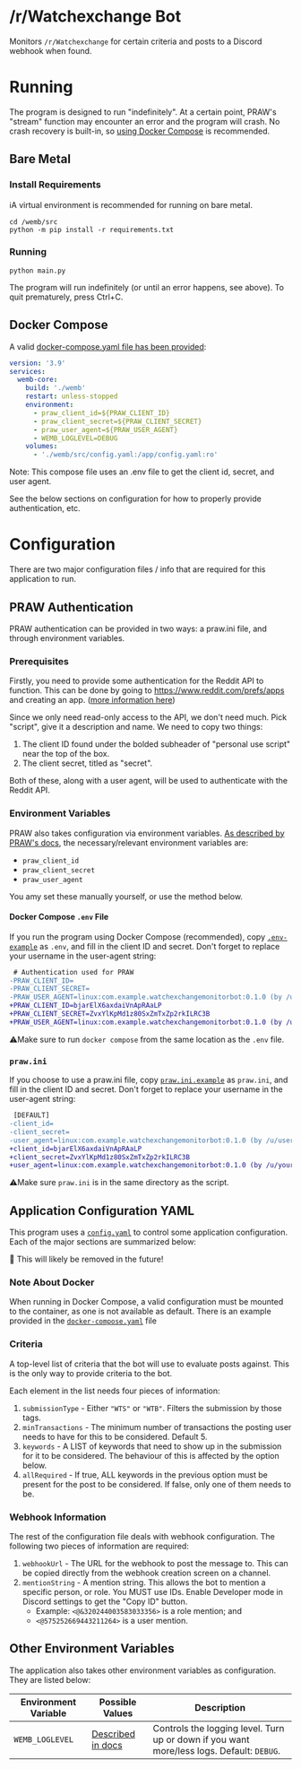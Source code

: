 # /r/Watchexchange Bot

Monitors `/r/Watchexchange` for certain criteria and posts to a Discord webhook when found.

# Running

The program is designed to run "indefinitely". At a certain point, PRAW's "stream" function may encounter an error and the program will crash. No crash recovery is built-in, so [using Docker Compose](#docker-compose) is recommended.

## Bare Metal

### Install Requirements

ℹ️A virtual environment is recommended for running on bare metal.

```shell
cd /wemb/src
python -m pip install -r requirements.txt
```

### Running

```shell
python main.py
```

The program will run indefinitely (or until an error happens, see above). To quit prematurely, press Ctrl+C.

## Docker Compose

A valid [docker-compose.yaml file has been provided](./docker-compose.yaml):

```yaml
version: '3.9'
services:
  wemb-core:
    build: './wemb'
    restart: unless-stopped
    environment:
      - praw_client_id=${PRAW_CLIENT_ID}
      - praw_client_secret=${PRAW_CLIENT_SECRET}
      - praw_user_agent=${PRAW_USER_AGENT}
      - WEMB_LOGLEVEL=DEBUG
    volumes:
      - './wemb/src/config.yaml:/app/config.yaml:ro'
```

Note: This compose file uses an .env file to get the client id, secret, and user agent.

See the below sections on configuration for how to properly provide authentication, etc.

# Configuration

There are two major configuration files / info that are required for this application to run.

## PRAW Authentication

PRAW authentication can be provided in two ways: a praw.ini file, and through environment variables.

### Prerequisites

Firstly, you need to provide some authentication for the Reddit API to function. This can be done by going to <https://www.reddit.com/prefs/apps> and creating an app. ([more information here](https://praw.readthedocs.io/en/stable/getting_started/quick_start.html#read-only-reddit-instances))

Since we only need read-only access to the API, we don't need much. Pick "script", give it a description and name. We need to copy two things:

1. The client ID found under the bolded subheader of "personal use script" near the top of the box.
2. The client secret, titled as "secret".

Both of these, along with a user agent, will be used to authenticate with the Reddit API.

### Environment Variables

PRAW also takes configuration via environment variables. [As described by PRAW's docs](https://praw.readthedocs.io/en/stable/getting_started/configuration/environment_variables.html), the necessary/relevant environment variables are:

- `praw_client_id`
- `praw_client_secret`
- `praw_user_agent`

You amy set these manually yourself, or use the method below.

#### Docker Compose `.env` File

If you run the program using Docker Compose (recommended), copy [`.env-example`](./.env-example) as `.env`, and fill in the client ID and secret. Don't forget to replace your username in the user-agent string:

```diff
 # Authentication used for PRAW
-PRAW_CLIENT_ID=
-PRAW_CLIENT_SECRET=
-PRAW_USER_AGENT=linux:com.example.watchexchangemonitorbot:0.1.0 (by /u/username)
+PRAW_CLIENT_ID=bjarElX6axdaiVnApRAaLP
+PRAW_CLIENT_SECRET=ZvxYlKpMd1z80SxZmTxZp2rkILRC3B
+PRAW_USER_AGENT=linux:com.example.watchexchangemonitorbot:0.1.0 (by /u/youruserhere)
```

⚠️Make sure to run `docker compose` from the same location as the `.env` file.

### `praw.ini`

If you choose to use a praw.ini file, copy [`praw.ini.example`](./wemb/src/praw.ini.example) as `praw.ini`, and fill in the client ID and secret. Don't forget to replace your username in the user-agent string:

```diff
 [DEFAULT]
-client_id=
-client_secret=
-user_agent=linux:com.example.watchexchangemonitorbot:0.1.0 (by /u/username)
+client_id=bjarElX6axdaiVnApRAaLP
+client_secret=ZvxYlKpMd1z80SxZmTxZp2rkILRC3B
+user_agent=linux:com.example.watchexchangemonitorbot:0.1.0 (by /u/youruserhere)
```

⚠️Make sure `praw.ini` is in the same directory as the script.

## Application Configuration YAML

This program uses a [`config.yaml`](./wemb/src/config.yaml) to control some application configuration. Each of the major sections are summarized below:

🚨 This will likely be removed in the future!

### Note About Docker

When running in Docker Compose, a valid configuration must be mounted to the container, as one is not available as default. There is an example provided in the [`docker-compose.yaml`](docker-compose.yaml) file 

### Criteria

A top-level list of criteria that the bot will use to evaluate posts against. This is the only way to provide criteria to the bot.

Each element in the list needs four pieces of information:

1. `submissionType` - Either `"WTS"` or `"WTB"`. Filters the submission by those tags.
2. `minTransactions` - The minimum number of transactions the posting user needs to have for this to be considered. Default 5.
3. `keywords` - A LIST of keywords that need to show up in the submission for it to be considered. The behaviour of this is affected by the option below.
4. `allRequired` - If true, ALL keywords in the previous option must be present for the post to be considered. If false, only one of them needs to be.

### Webhook Information

The rest of the configuration file deals with webhook configuration. The following two pieces of information are required:

1. `webhookUrl` - The URL for the webhook to post the message to. This can be copied directly from the webhook creation screen on a channel.
2. `mentionString` - A mention string. This allows the bot to mention a specific person, or role. You MUST use IDs. Enable Developer mode in Discord settings to get the "Copy ID" button.
    - Example: `<@&320244003583033356>` is a role mention; and
    - `<@575252669443211264>` is a user mention.

## Other Environment Variables

The application also takes other environment variables as configuration. They are listed below:

| Environment Variable | Possible Values                                                                    | Description                                                                               |
|----------------------|------------------------------------------------------------------------------------|-------------------------------------------------------------------------------------------|
| `WEMB_LOGLEVEL`      | [Described in docs](https://docs.python.org/3/library/logging.html#logging-levels) | Controls the logging level. Turn up or down if you want more/less logs. Default: `DEBUG`. |
